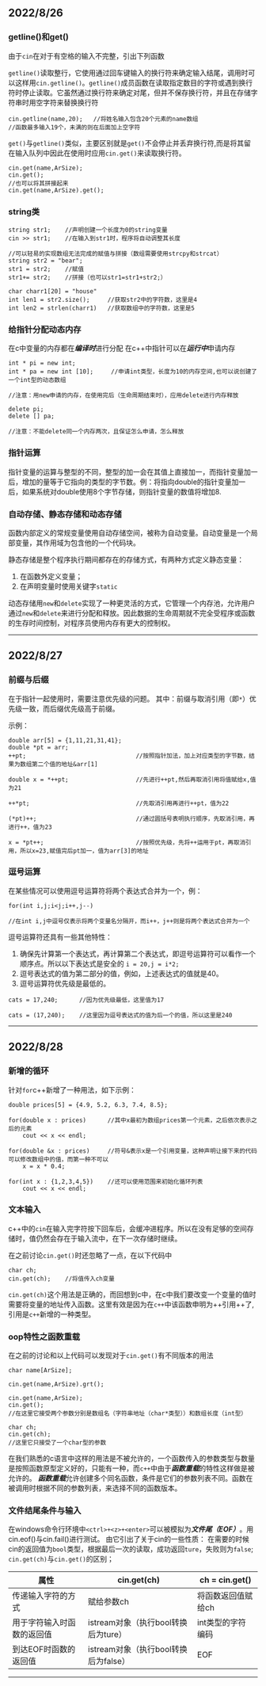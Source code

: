 ## 2022/8/26

### getline()和get()
由于`cin`在对于有空格的输入不完整，引出下列函数

`getline()`读取整行，它使用通过回车键输入的换行符来确定输入结尾，调用时可以这样用`cin.getline()`。`getline()`成员函数在读取指定数目的字符或遇到换行符时停止读取。它虽然通过换行符来确定对尾，但并不保存换行符，并且在存储字符串时用空字符来替换换行符
```
cin.getline(name,20);   //将姓名输入包含20个元素的name数组
//函数最多输入19个，未满的则在后面加上空字符
```
`get()`与`getline()`类似，主要区别就是`get()`不会停止并丢弃换行符,而是将其留在输入队列中因此在使用时应用`cin.get()`来读取换行符。
```
cin.get(name,ArSize);
cin.get();
//也可以将其拼接起来
cin.get(name,ArSize).get();
```

### string类
```
string str1;    //声明创建一个长度为0的string变量
cin >> str1;    //在输入到str1时，程序将自动调整其长度

//可以轻易的实现数组无法完成的赋值与拼接（数组需要使用strcpy和strcat）
string str2 = "bear";
str1 = str2;    //赋值
str1+= str2;    //拼接（也可以str1=str1+str2;）

char charr1[20] = "house"
int len1 = str2.size();     //获取str2中的字符数，这里是4
int len2 = strlen(charr1)   //获取数组中的字符数，这里是5
```
### 给指针分配动态内存
在c中变量的内存都在***编译时***进行分配
在c++中指针可以在***运行中***申请内存
```
int * pi = new int;  
int * pa = new int [10];     //申请int类型，长度为10的内存空间,也可以说创建了一个int型的动态数组

//注意：用new申请的内存，在使用完后（生命周期结束时），应用delete进行内存释放

delete pi;
delete [] pa;

//注意：不能delete同一个内存两次，且保证怎么申请，怎么释放
```
### 指针运算
指针变量的运算与整型的不同，整型的加一会在其值上直接加一，而指针变量加一后，增加的量等于它指向的类型的字节数。例：将指向double的指针变量加一后，如果系统对double使用8个字节存储，则指针变量的数值将增加8.

### 自动存储、静态存储和动态存储
函数内部定义的常规变量使用自动存储空间，被称为自动变量。自动变量是一个局部变量，其作用域为包含他的一个代码块。

静态存储是整个程序执行期间都存在的存储方式，有两种方式定义静态变量：
1. 在函数外定义变量；
2. 在声明变量时使用关键字`static`

动态存储用`new`和`delete`实现了一种更灵活的方式，它管理一个内存池，允许用户通过`new`和`delete`来进行分配和释放。因此数据的生命周期就不完全受程序或函数的生存时间控制，对程序员使用内存有更大的控制权。
* * * 

## 2022/8/27

### 前缀与后缀
在于指针一起使用时，需要注意优先级的问题。
其中：前缀与取消引用（即`*`）优先级一致，而后缀优先级高于前缀。

示例：
```
double arr[5] = {1,11,21,31,41};
double *pt = arr;
++pt;                               //按照指针加法，加上对应类型的字节数，结果为数组第二个值的地址&arr[1]

double x = *++pt;                   //先进行++pt,然后再取消引用将值赋给x,值为21

++*pt;                              //先取消引用再进行++pt，值为22

(*pt)++;                            //通过圆括号表明执行顺序，先取消引用，再进行++，值为23

x = *pt++;                          //按照优先级，先将++运用于pt，再取消引用，所以x=23,赋值完后pt加一，值为arr[3]的地址
```
### 逗号运算
在某些情况可以使用逗号运算符将两个表达式合并为一个，例：
```
for(int i,j;i<j;i++,j--)

//在int i,j中逗号仅表示将两个变量名分隔开，而i++，j++则是将两个表达式合并为一个
```

逗号运算符还具有一些其他特性：

1. 确保先计算第一个表达式，再计算第二个表达式，即逗号运算符可以看作一个顺序点。所以以下表达式是安全的
   `i = 20,j = i*2;`
2. 逗号表达式的值为第二部分的值，例如，上述表达式的值就是40。
3. 逗号运算符优先级是最低的。
```
cats = 17,240;      //因为优先级最低，这里值为17

cats = (17,240);    //这里因为逗号表达式的值为后一个的值，所以这里是240
```

* * *

## 2022/8/28

### 新增的循环

针对`for`c++新增了一种用法，如下示例：
```
double prices[5] = {4.9, 5.2, 6.3, 7.4, 8.5};

for(double x : prices)      //其中x最初为数组prices第一个元素，之后依次表示之后的元素
    cout << x << endl;

for(double &x : prices)     //符号&表示x是一个引用变量，这种声明让接下来的代码可以修改数组中的值，而第一种不可以
    x = x * 0.4;
    
for(int x : {1,2,3,4,5})    //还可以使用范围来初始化循环列表
    cout << x << endl;
```

### 文本输入

c++中的`cin`在输入完字符按下回车后，会缓冲进程序。所以在没有足够的空间存储时，值仍然会存在于输入流中，在下一次存储时继续。

在之前讨论`cin.get()`时还忽略了一点，在以下代码中
```
char ch;
cin.get(ch);    //将值传入ch变量
```
`cin.get(ch)`这个用法是正确的，而回想到c中，在c中我们要改变一个变量的值时需要将变量的地址传入函数。这里有效是因为在`c++`中该函数申明为++引用++了,引用是`c++`新增的一种类型。

### oop特性之函数重载
在之前的讨论和以上代码可以发现对于`cin.get()`有不同版本的用法
```
char name[ArSize];

cin.get(name,ArSize).grt();

cin.get(name,ArSize);
cin.get();              
//在这里它接受两个参数分别是数组名（字符串地址（char*类型））和数组长度（int型）

char ch;
cin.get(ch);
//这里它只接受了一个char型的参数

```
在我们熟悉的c语言中这样的用法是不被允许的，一个函数传入的参数类型与数量是按照函数原型定义好的，只能有一种，而`c++`中由于***函数重载***的特性这样做是被允许的。
***函数重载***允许创建多个同名函数，条件是它们的参数列表不同。函数在被调用时根据不同的参数列表，来选择不同的函数版本。

### 文件结尾条件与输入
在windows命令行环境中`<ctrl>+<z>+<enter>`可以被模拟为***文件尾（EOF）***。用cin.eof()与cin.fail()进行测试。
由它引出了关于cin的一些性质：
在需要的时候cin的返回值为`bool`类型，根据最后一次的读取，成功返回`ture`，失败则为`false`;
`cin.get(ch)`与`cin.get()`的区别；

| 属性 | cin.get(ch) | ch = cin.get() |
| --- | --- | --- |
| 传递输入字符的方式 | 赋给参数ch | 将函数返回值赋给ch |
| 用于字符输入时函数的返回值 | istream对象（执行bool转换后为ture） | int类型的字符编码 |
| 到达EOF时函数的返回值 | istream对象（执行bool转换后为false） | EOF |

* * *

